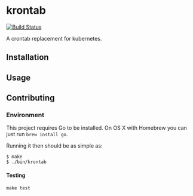 # krontab

[![Build Status](https://travis-ci.com/jacobtomlinson/krontab.svg?branch=master)](https://travis-ci.com/jacobtomlinson/krontab)

A crontab replacement for kubernetes.

## Installation

## Usage

## Contributing

### Environment

This project requires Go to be installed. On OS X with Homebrew you can just run `brew install go`.

Running it then should be as simple as:

```console
$ make
$ ./bin/krontab
```

#### Testing

``make test``
